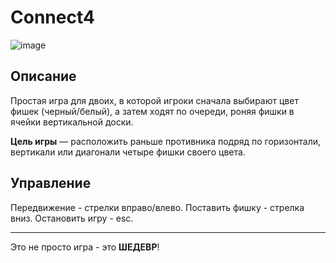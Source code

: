 # Connect4

![image](https://media.discordapp.net/attachments/896791931634483290/1357060578178367568/image.png?ex=67eed4a6&is=67ed8326&hm=82a103df708e43699d2cf9a86d371101b8a40bcb5ac152c8e8dbd444c2c12a20&=&format=webp&quality=lossless)

## Описание ##
 Простая игра для двоих, в которой игроки сначала выбирают цвет фишек (черный/белый), а затем ходят по очереди, роняя фишки в ячейки вертикальной доски.
 
  **Цель игры** — расположить раньше противника подряд по горизонтали, вертикали или диагонали четыре фишки своего цвета. 

## Управление ##
 Передвижение - стрелки вправо/влево. 
 Поставить фишку - стрелка вниз. 
 Остановить игру - esc. 

---

Это не просто игра - это **ШЕДЕВР**!